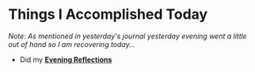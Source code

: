 # Things I Accomplished Today

_Note: As mentioned in yesterday's journal yesterday evening went a little out of hand so I am recovering today..._

- Did my **[Evening Reflections](../../../routines/evening-reflections.md)**
